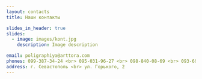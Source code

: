 ```yaml
---
layout: contacts
title: Наши контакты

slides_in_header: true
slides:
  - image: images/kont.jpg
    description: Image description

email: poligraphiya@arttora.com
phones: 099-387-34-24 <br> 095-031-96-27 <br> 098-840-08-69 <br> 093-690-93-36
address: г. Севастополь <br> ул. Горького, 2
---
```



